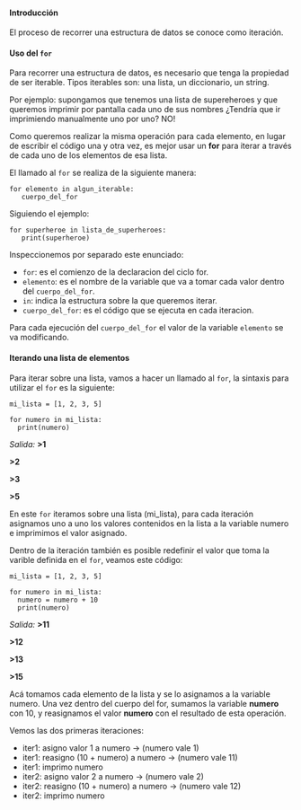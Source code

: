 #### Introducción

El proceso de recorrer una estructura de datos se conoce como iteración.

#### Uso del `for`

Para recorrer una estructura de datos, es necesario que tenga la propiedad de ser iterable.
Tipos iterables son: una lista, un diccionario, un string.

Por ejemplo: supongamos que tenemos una lista de supereheroes y que queremos imprimir por pantalla cada uno de sus nombres ¿Tendría que ir imprimiendo manualmente uno por uno? NO!

Como queremos realizar la misma operación para cada elemento, en lugar de escribir el código una y otra vez, es mejor usar un **for** para iterar a través de cada uno de los elementos de esa lista.

El llamado al `for` se realiza de la siguiente manera:

``` pyhton
for elemento in algun_iterable:
   cuerpo_del_for
```

Siguiendo el ejemplo:

``` pyhton
for superheroe in lista_de_superheroes:
   print(superheroe)
```


Inspeccionemos por separado este enunciado:

  * `for`: es el comienzo de la declaracion del ciclo for.
  * `elemento`: es el nombre de la variable que va a tomar cada valor dentro del `cuerpo_del_for`.
  * `in`: indica la estructura sobre la que queremos iterar.
  * `cuerpo_del_for`: es el código que se ejecuta en cada iteracion.

Para cada ejecución del `cuerpo_del_for` el valor de la variable `elemento` se va modificando.
  

#### Iterando una lista de elementos

Para iterar sobre una lista, vamos a hacer un llamado al `for`, la sintaxis para utilizar el `for` es la siguiente:

``` pyhton
mi_lista = [1, 2, 3, 5]

for numero in mi_lista:
  print(numero)
```
 _Salida:_
**>1** 

**>2** 
 
**>3** 

**>5** 

En este `for` iteramos sobre una lista (mi_lista), para cada iteración asignamos uno a uno los valores contenidos en la lista a la variable numero e imprimimos el valor asignado.

Dentro de la iteración también es posible redefinir el valor que toma la varible definida en el `for`, veamos este código:

``` pyhton
mi_lista = [1, 2, 3, 5]

for numero in mi_lista:
  numero = numero + 10
  print(numero)
```
 _Salida:_
**>11** 

**>12** 
 
**>13** 

**>15** 

Acá tomamos cada elemento de la lista y se lo asignamos a la variable numero. Una vez dentro del cuerpo del for, sumamos la variable **numero** con 10, y reasignamos el valor **numero** con el resultado de esta operación.

Vemos las dos primeras iteraciones:
  
  *  iter1: asigno valor 1 a numero -> (numero vale 1)
  *  iter1: reasigno (10 + numero) a numero -> (numero vale 11)
  *  iter1: imprimo numero
  *  iter2: asigno valor 2 a numero -> (numero vale 2)
  *  iter2: reasigno (10 + numero) a numero -> (numero vale 12)
  *  iter2: imprimo numero

